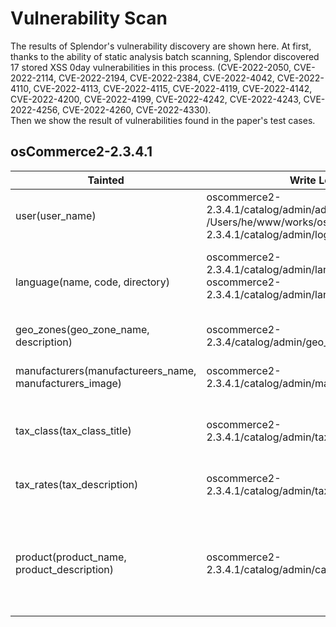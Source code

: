 # Vulnerability Scan
The results of Splendor's vulnerability discovery are shown here. 
At first, thanks to the ability of static analysis batch scanning, Splendor discovered 17 stored XSS 0day vulnerabilities in this process.
(CVE-2022-2050, CVE-2022-2114, CVE-2022-2194, CVE-2022-2384, CVE-2022-4042, CVE-2022-4110, CVE-2022-4113, CVE-2022-4115, CVE-2022-4119, CVE-2022-4142,
CVE-2022-4200, CVE-2022-4199, CVE-2022-4242, CVE-2022-4243, CVE-2022-4256, CVE-2022-4260, CVE-2022-4330).<br>
Then we show the result of vulnerabilities found in the paper's test cases.

## osCommerce2-2.3.4.1

| Tainted                                                 | Write Locs                                                   | Read Locs                                                    |
  | ------------------------------------------------------- | ------------------------------------------------------------ | ------------------------------------------------------------ |
  | user(user_name)                                         | oscommerce2-2.3.4.1/catalog/admin/administrators.php:287<br>/Users/he/www/works/oscommerce2-2.3.4.1/catalog/admin/login.php:108 | oscommerce2-2.3.4.1/catalog/admin/administrators.php:287<br>oscommerce2-2.3.4.1/catalog/admin/administrators.php:368 |
  | language(name, code, directory)                         | oscommerce2-2.3.4.1/catalog/admin/languages.php:79<br>oscommerce2-2.3.4.1/catalog/admin/languages.php:26<br><br> | oscommerce2-2.3.4.1/catalog/admin/languages.php:153<br>oscommerce2-2.3.4.1/catalog/admin/languages.php:180<br>oscommerce2-2.3.4.1/catalog/admin/languages.php:244 |
  | geo_zones(geo_zone_name, description)                   | oscommerce2-2.3.4/catalog/admin/geo_zones.php:67             | oscommerce2-2.3.4/catalog/admin/tax_rates.php:92             |
  | manufacturers(manufactureers_name, manufacturers_image) | oscommerce2-2.3.4.1/catalog/admin/manufacturers.php:45       | oscommerce2-2.3.4.1/catalog/admin/manufacturers.php:163<br>oscommerce2-2.3.4.1/catalog/admin/manufacturers.php:163 |
  | tax_class(tax_class_title)                              | oscommerce2-2.3.4.1/catalog/admin/tax_rates.php:26<br>       | oscommerce2-2.3.4.1/catalog/admin/tax_rates.php:85<br>oscommerce2-2.3.4.1/catalog/admin/tax_rates.php:169 |
  | tax_rates(tax_description)                              | oscommerce2-2.3.4.1/catalog/admin/tax_rates.php:38           | oscommerce2-2.3.4.1/catalog/admin/tax_rates.php:85<br>oscommerce2-2.3.4.1/catalog/admin/tax_rates.php:169 |
  | product(product_name, product_description)              | oscommerce2-2.3.4.1/catalog/admin/categories.php:320<br>     | oscommerce2-2.3.4.1/catalog/admin/specials.php:169<br>oscommerce2-2.3.4.1/catalog/admin/reviews.php:144<br>oscommerce2-2.3.4.1/catalog/admin/reviews.php:291<br>oscommerce2-2.3.4.1/catalog/admin/reviews.php:88 |
